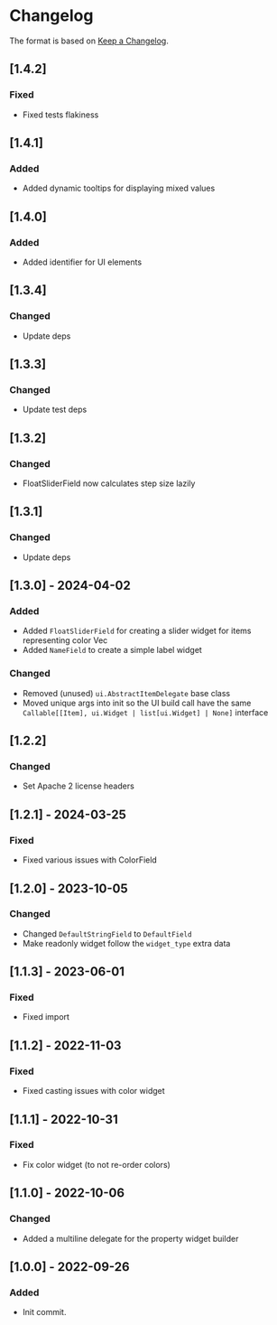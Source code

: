 # Changelog

The format is based on [Keep a Changelog](https://keepachangelog.com/en/1.0.0/).

## [1.4.2]
### Fixed
- Fixed tests flakiness

## [1.4.1]
### Added
- Added dynamic tooltips for displaying mixed values

## [1.4.0]
### Added
- Added identifier for UI elements

## [1.3.4]
### Changed
- Update deps

## [1.3.3]
### Changed
- Update test deps

## [1.3.2]
### Changed
- FloatSliderField now calculates step size lazily

## [1.3.1]
### Changed
- Update deps

## [1.3.0] - 2024-04-02
### Added
- Added `FloatSliderField` for creating a slider widget for items representing color Vec
- Added `NameField` to create a simple label widget
### Changed
- Removed (unused) `ui.AbstractItemDelegate` base class
- Moved unique args into init so the UI build call have the same `Callable[[Item], ui.Widget | list[ui.Widget] | None]` interface

## [1.2.2]
### Changed
- Set Apache 2 license headers

## [1.2.1] - 2024-03-25
### Fixed
- Fixed various issues with ColorField

## [1.2.0] - 2023-10-05
### Changed
- Changed `DefaultStringField` to `DefaultField`
- Make readonly widget follow the `widget_type` extra data

## [1.1.3] - 2023-06-01
### Fixed
- Fixed import

## [1.1.2] - 2022-11-03
### Fixed
- Fixed casting issues with color widget

## [1.1.1] - 2022-10-31
### Fixed
- Fix color widget (to not re-order colors)

## [1.1.0] - 2022-10-06
### Changed
- Added a multiline delegate for the property widget builder

## [1.0.0] - 2022-09-26
### Added
- Init commit.
